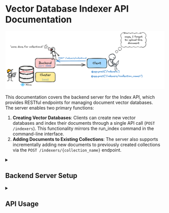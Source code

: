 # Vector Database Indexer API Documentation

![image.png](image.png)

This documentation covers the backend server for the Index API, which provides RESTful endpoints for managing document vector databases. The server enables two primary functions:

1. **Creating Vector Databases**: Clients can create new vector databases and index their documents through a single API call (`POST /indexers`). This functionality mirrors the run_index command in the command-line interface.
2. **Adding Documents to Existing Collections**: The server also supports incrementally adding new documents to previously created collections via the `POST /indexers/{collection_name}` endpoint.

<details>
<summary><h2>Backend Server Setup</h2></summary>

### Setup Instructions

1. **Activate Virtual Environment**

```bash
# If using venv (standard Python virtual environment)
source .venv/bin/activate
```

1. **Install Dependencies**

Navigate to the index_api directory and install the necessary dependencies:

```bash
pip install -r requirements.txt
```

1. **Run the Backend Server**

To start the server, run this command in the index_api directory:

```bash
uvicorn main:app --reload
```

This command:

- Starts the Uvicorn ASGI server
- Loads the FastAPI application from the [main.py](http://main.py) file
- Binds it to all network interfaces (0.0.0.0)
- Makes it listen on port 8000

> **Important**: Keep this terminal window open. The backend runs in the foreground and closing the terminal will shut down the server.

</details>

<details>
<summary><h2>API Usage</h2></summary>

### 1. Create an Indexer

`POST /indexers`

This is the equivalent of running run_index, where you create an indexer and index your files.

### Example request body

```json
{
  "config": {
    "dense_model_name": "sentence-transformers/all-MiniLM-L6-v2",
    "sparse_model_name": "splade",
    "is_multimodal": false,
    "db_uri": "demo.db",
    "db_name": "my_db"
  },
  "collection_name": "my_documents",
  "documents_path": "/path/to/documents.jsonl",
  "batch_size": 64
}
```
<details>

<summary><str>Parameters description</str></summary>
    
    
    | Parameter | Type | Default (N/A if none) | Description |
    | --- | --- | --- | --- |
    | `config.dense_model_name` | `str` | N/A | Name of the dense embedding model |
    | `config.sparse_model_name` | `str` | N/A | Name of the sparse embedding model |
    | `config.is_multimodal` | `boolean` | `False` | Whether the models support multimodal content (text + images) |
    | `config.db_uri` | `str` | `“demo.db”` | Milvus database URI |
    | `config.db_name` | `str` | `“my_db”` | Milvus database name |
    | `collection_name` | `str` | `“my_docs”` | Name for your document collection |
    | `documents_path` | `str` | N/A | Path to JSONL file containing documents |
    | `batch_size` | `int` | `64` | Number of documents to process at once |
  </details>

### 2. Add Documents to Existing Collection
</details>
